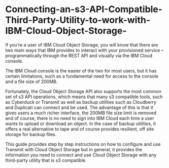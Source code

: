 # Connecting-an-s3-API-Compatible-Third-Party-Utility-to-work-with-IBM-Cloud-Object-Storage-

If you’re a user of IBM Cloud Object Storage, you will know that there are two main ways that IBM provides to interact with your provisioned service – programmatically through the REST API and visually via the IBM Cloud console.

The IBM Cloud console is the easier of the two for most users, but it has certain limitations, such as a fundamental need for access to the console and a file size of 200MB.

Fortunately, the Cloud Object Storage API also supports the most common set of s3 API operations, which means that many s3 compatible tools, such as Cyberduck or Transmit as well as backup utilities such as Cloudberry and Duplicati can connect and be used. The advantage of this is that it gives users a much richer interface, the 200MB file size limit is removed and of course, there is no need to sign into IBM Cloud each time a user wants to upload or download an object. In the case of backup utilities, it offers a real alternative to tape and of course provides resilient, off site storage for backup files.

This guide provides step by step instructions on how to configure and use Transmit with Cloud Object Storage but in general, it provides the information you need to connect and use Cloud Object Storage with any third-party utility that is s3 compatible. 
